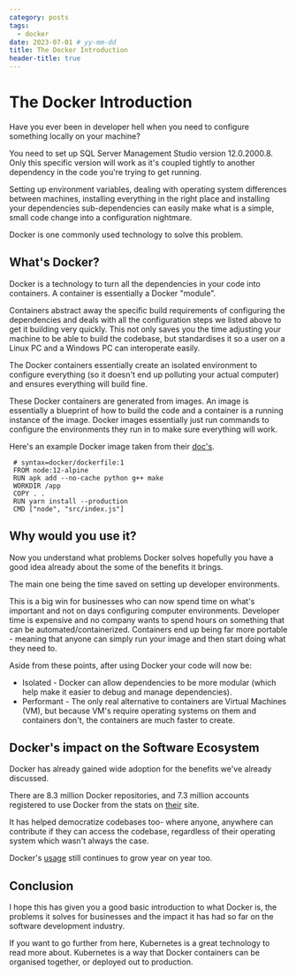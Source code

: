 ```yaml
---
category: posts
tags:
  - docker
date: 2023-07-01 # yy-mm-dd
title: The Docker Introduction
header-title: true
---
```


# The Docker Introduction

Have you ever been in developer hell when you need to configure something locally on your machine?

You need to set up SQL Server Management Studio version 12.0.2000.8. Only this specific version will work as it's coupled tightly to another dependency in the code you're trying to get running.

Setting up environment variables, dealing with operating system differences between machines, installing everything in the right place and installing your dependencies sub-dependencies can easily make what is a simple, small code change into a configuration nightmare.

Docker is one commonly used technology to solve this problem.

## What's Docker?

Docker is a technology to turn all the dependencies in your code into containers. A container is essentially a Docker "module". 

Containers abstract away the specific build requirements of configuring the dependencies and deals with all the configuration steps we listed above to get it building very quickly. This not only saves you the time adjusting your machine to be able to build the codebase, but standardises it so a user on a Linux PC and a Windows PC can interoperate easily.

The Docker containers essentially create an isolated environment to configure everything (so it doesn't end up polluting your actual computer) and ensures everything will build fine.

These Docker containers are generated from images. An image is essentially a blueprint of how to build the code and a container is a running instance of the image. Docker images essentially just run commands to configure the environments they run in to make sure everything will work. 

Here's an example Docker image taken from their [doc's](https://docs.docker.com/get-started/02_our_app/).
```
 # syntax=docker/dockerfile:1
 FROM node:12-alpine
 RUN apk add --no-cache python g++ make
 WORKDIR /app
 COPY . .
 RUN yarn install --production
 CMD ["node", "src/index.js"]
```

## Why would you use it?

Now you understand what problems Docker solves hopefully you have a good idea already about the some of the benefits it brings.

The main one being the time saved on setting up developer environments.

This is a big win for businesses who can now spend time on what's important and not on days configuring computer environments. Developer time is expensive and no company wants to spend hours on something that can be automated/containerized. Containers end up being far more portable - meaning that anyone can simply run your image and then start doing what they need to.

Aside from these points, after using Docker your code will now be:

- Isolated - Docker can allow dependencies to be more modular (which help make it easier to debug and manage dependencies).
- Performant - The only real alternative to containers are Virtual Machines (VM), but because VM's require operating systems on them and containers don't, the containers are much faster to create.

## Docker's impact on the Software Ecosystem

Docker has already gained wide adoption for the benefits we've already discussed.

There are 8.3 million Docker repositories, and 7.3 million accounts registered to use Docker from the stats on [their](https://www.docker.com/company) site.

It has helped democratize codebases too- where anyone, anywhere can contribute if they can access the codebase, regardless of their operating system which wasn't always the case.

Docker's [usage](https://www.datadoghq.com/docker-adoption/#:~:text=Docker%20Usage%20Rates%20Increase&text=That%20trend%20holds%20true%20today,are%20currently%20dabbling%20with%20Docker) still continues to grow year on year too.

## Conclusion
I hope this has given you a good basic introduction to what Docker is, the problems it solves for businesses and the impact it has had so far on the software development industry.

If you want to go further from here, Kubernetes is a great technology to read more about. Kubernetes is a way that Docker containers can be organised together, or deployed out to production.